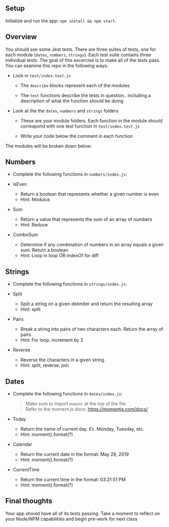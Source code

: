 ## Setup

Initialize and run the app: `npm install && npm start`.

## Overview

You should see some Jest tests. There are three suites of tests, one for each module (`dates`, `numbers`, `strings`). Each test suite contains three individual tests. The goal of this excercise is to make all of the tests pass. You can examine this repo in the following ways:

- Look in `test/index.test.js`

  - The `describe` blocks represent each of the modules

  - The `test` functions describe the tests in question.. including a description of what the function should be doing

- Look at the the `dates`, `numbers` and `strings` folders

  - These are your module folders. Each function in the module should correspond with one test function in `test/index.test.js`

  - Write your code below the comment in each function

The modules will be broken down below:

## Numbers

- Complete the following functions in `numbers/index.js`:

- isEven

  - Return a boolean that represents whether a given number is even
  - Hint: Modulus

- Sum

  - Return a value that represents the sum of an array of numbers
  - Hint: Reduce

- ComboSum
  - Determine if any combination of numbers in an array equals a given sum. Return a boolean
  - Hint: Loop in loop OR indexOf for diff

## Strings

- Complete the following functions in `strings/index.js`:

- Split

  - Split a string on a given delimiter and return the resulting array
  - Hint: split

- Pairs

  - Break a string into pairs of two characters each. Return the array of pairs
  - Hint: For loop, increment by 2

- Reverse
  - Reverse the characters in a given string
  - Hint: split, reverse, join

## Dates

- Complete the following functions in `dates/index.js`:

  > Make sure to import `moment` at the top of the file  
  > Refer to the moment.js docs: https://momentjs.com/docs/

- Today

  - Return the name of current day. Ex. Monday, Tuesday, etc.
  - Hint: moment().format(?)

- Calendar

  - Return the current date in the format: May 29, 2019
  - Hint: moment().format(?)

- CurrentTime
  - Return the current time in the format: 03:21:51 PM
  - Hint: moment().format(?)

## Final thoughts

Your app should have all of its tests passing. Take a moment to reflect on your Node/NPM capabilities and begin pre-work for next class
